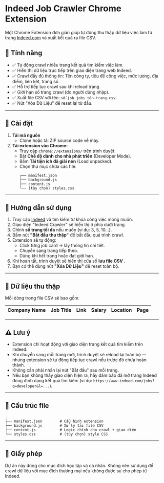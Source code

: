 # Indeed Job Crawler Chrome Extension

Một Chrome Extension đơn giản giúp tự động thu thập dữ liệu việc làm từ trang [Indeed.com](https://www.indeed.com/) và xuất kết quả ra file CSV.

## 🧹 Tính năng

* ✅ Tự động crawl nhiều trang kết quả tìm kiếm việc làm.
* ✅ Hiển thị dữ liệu trực tiếp trên giao diện trang web Indeed.
* ✅ Crawl đầy đủ thông tin: Tên công ty, tiêu đề công việc, mức lương, địa điểm, liên kết, trang số.
* ✅ Hỗ trợ tiếp tục crawl sau khi reload trang.
* ✅ Giới hạn số trang crawl (do người dùng nhập).
* ✅ Xuất file CSV với tên: `số-job_jobs_tên-trang.csv`.
* ✅ Nút "Xóa Dữ Liệu" để reset lại từ đầu.

---

## 🔧 Cài đặt

1. **Tải mã nguồn**
   * Clone hoặc tải ZIP source code về máy.
2. **Tải extension vào Chrome:**
   * Truy cập `chrome://extensions/` trên trình duyệt.
   * Bật **Chế độ dành cho nhà phát triển** (Developer Mode).
   * Bấm **Tải tiện ích đã giải nén** (Load unpacked).
   * Chọn thư mục chứa các file:
     ```
     ┌── manifest.json
     ├── background.js
     ├── content.js
     └── (tùy chọn) styles.css
     ```

---

## 🚀 Hướng dẫn sử dụng

1. Truy cập [Indeed](https://www.indeed.com/) và tìm kiếm từ khóa công việc mong muốn.
2. Giao diện "Indeed Crawler" sẽ hiển thị ở phía dưới trang.
3. Chỉnh **số trang tối đa** nếu muốn (ví dụ: 3, 5, 10...).
4. Bấm nút **"Bắt đầu thu thập"** để bắt đầu quá trình crawl.
5. Extension sẽ tự động:
   * Click từng job card → lấy thông tin chi tiết.
   * Chuyển sang trang tiếp theo.
   * Dừng khi hết trang hoặc đạt giới hạn.
6. Khi hoàn tất, trình duyệt sẽ hiển thị cửa sổ  **lưu file CSV** .
7. Bạn có thể dùng nút **"Xóa Dữ Liệu"** để reset toàn bộ.

---

## 📂 Dữ liệu thu thập

Mỗi dòng trong file CSV sẽ bao gồm:

| Company Name | Job Title | Link | Salary | Location | Page |
| ------------ | --------- | ---- | ------ | -------- | ---- |

---

## ⚠️ Lưu ý

* Extension chỉ hoạt động với giao diện trang kết quả tìm kiếm trên Indeed.
* Khi chuyển sang mỗi trang mới, trình duyệt sẽ reload lại toàn bộ — nhưng extension sẽ tự động tiếp tục crawl nếu trước đó chưa hoàn thành.
* Không cần phải nhấn lại nút "Bắt đầu" sau mỗi trang.
* Nếu bạn không thấy giao diện hiện ra, hãy đảm bảo đã mở trang Indeed đúng định dạng kết quả tìm kiếm (ví dụ: `https://www.indeed.com/jobs?q=developer&l=...`).

---

## 📃 Cấu trúc file

```
.
├── manifest.json        # Cấu hình extension
├── background.js        # Xử lý tải file CSV
├── content.js           # Logic chính cho crawl + giao diện
└── styles.css           # (tùy chọn) style CSS
```

---

## 📃 Giấy phép

Dự án này dùng cho mục đích học tập và cá nhân. Không nên sử dụng để crawl dữ liệu với mục đích thương mại nếu không được sự cho phép từ Indeed.
